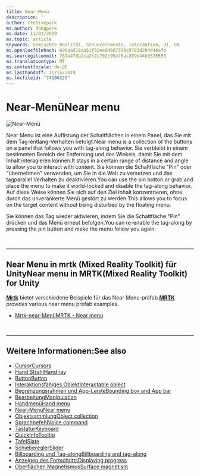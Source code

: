 ```yaml
---
title: Near-Menü
description: ''
author: cre8ivepark
ms.author: dongpark
ms.date: 11/01/2019
ms.topic: article
keywords: Gemischte Realität, Steuerelemente, Interaktion, UI, UX
ms.openlocfilehash: 696aa516aa51f32ee0d687338c9783d2b4d46afb
ms.sourcegitcommit: 781e47db2ca2f2c792c95e76ac309b44b3535555
ms.translationtype: MT
ms.contentlocale: de-DE
ms.lasthandoff: 11/15/2019
ms.locfileid: "74106229"
---
```

# <a name="near-menu"></a><span data-ttu-id="bc75c-103">Near-Menü</span><span class="sxs-lookup"><span data-stu-id="bc75c-103">Near menu</span></span>

![Near-Menü](images/UX/UX_Hero_NearMenu.jpg)

<span data-ttu-id="bc75c-105">Near Menu ist eine Auflistung der Schaltflächen in einem Panel, das Sie mit dem Tag-entlang-Verhalten befolgt.</span><span class="sxs-lookup"><span data-stu-id="bc75c-105">Near menu is a collection of the buttons on a panel that follows you with tag-along behavior.</span></span> <span data-ttu-id="bc75c-106">Sie verbleibt in einem bestimmten Bereich der Entfernung und des Winkels, damit Sie mit dem Inhalt interagieren können.</span><span class="sxs-lookup"><span data-stu-id="bc75c-106">It stays in a certain range of distance and angle to allow you to interact with content.</span></span> <span data-ttu-id="bc75c-107">Sie können die Schaltfläche "Pin" oder "übernehmen" verwenden, um Sie in die Welt zu versetzen und das tagparallel Verhalten zu deaktivieren.</span><span class="sxs-lookup"><span data-stu-id="bc75c-107">You can use the pin button or grab and place the menu to make it world-locked and disable the tag-along behavior.</span></span> <span data-ttu-id="bc75c-108">Auf diese Weise können Sie sich auf den Ziel Inhalt konzentrieren, ohne durch das unverankerte Menü gestört zu werden.</span><span class="sxs-lookup"><span data-stu-id="bc75c-108">This allows you to focus on the target content without being disturbed by the floating menu.</span></span>

<span data-ttu-id="bc75c-109">Sie können das Tag wieder aktivieren, indem Sie die Schaltfläche "Pin" drücken und das Menü erneut befolgen.</span><span class="sxs-lookup"><span data-stu-id="bc75c-109">You can re-enable the tag-along by pressing the pin button and make the menu follow you again.</span></span>

<br>

---

## <a name="near-menu-in-mrtkmixed-reality-toolkit-for-unity"></a><span data-ttu-id="bc75c-110">Near Menu in mrtk (Mixed Reality Toolkit) für Unity</span><span class="sxs-lookup"><span data-stu-id="bc75c-110">Near menu in MRTK(Mixed Reality Toolkit) for Unity</span></span>
<span data-ttu-id="bc75c-111">**[Mrtk](https://github.com/Microsoft/MixedRealityToolkit-Unity)** bietet verschiedene Beispiele für das Near Menu-präfab.</span><span class="sxs-lookup"><span data-stu-id="bc75c-111">**[MRTK](https://github.com/Microsoft/MixedRealityToolkit-Unity)** provides various near menu prefab examples.</span></span>

* [<span data-ttu-id="bc75c-112">Mrtk-near-Menü</span><span class="sxs-lookup"><span data-stu-id="bc75c-112">MRTK - Near menu</span></span>](https://microsoft.github.io/MixedRealityToolkit-Unity/Documentation/README_NearMenu.html)


<br>

---


## <a name="see-also"></a><span data-ttu-id="bc75c-113">Weitere Informationen:</span><span class="sxs-lookup"><span data-stu-id="bc75c-113">See also</span></span>

* [<span data-ttu-id="bc75c-114">Cursor</span><span class="sxs-lookup"><span data-stu-id="bc75c-114">Cursors</span></span>](cursors.md)
* [<span data-ttu-id="bc75c-115">Hand Strahl</span><span class="sxs-lookup"><span data-stu-id="bc75c-115">Hand ray</span></span>](point-and-commit.md)
* [<span data-ttu-id="bc75c-116">Button</span><span class="sxs-lookup"><span data-stu-id="bc75c-116">Button</span></span>](button.md)
* [<span data-ttu-id="bc75c-117">Interaktionsfähiges Objekt</span><span class="sxs-lookup"><span data-stu-id="bc75c-117">Interactable object</span></span>](interactable-object.md)
* [<span data-ttu-id="bc75c-118">Begrenzungsrahmen und App-Leiste</span><span class="sxs-lookup"><span data-stu-id="bc75c-118">Bounding box and App bar</span></span>](app-bar-and-bounding-box.md)
* [<span data-ttu-id="bc75c-119">Bearbeitung</span><span class="sxs-lookup"><span data-stu-id="bc75c-119">Manipulation</span></span>](direct-manipulation.md)
* [<span data-ttu-id="bc75c-120">Handmenü</span><span class="sxs-lookup"><span data-stu-id="bc75c-120">Hand menu</span></span>](hand-menu.md)
* [<span data-ttu-id="bc75c-121">Near-Menü</span><span class="sxs-lookup"><span data-stu-id="bc75c-121">Near menu</span></span>](near-menu.md)
* [<span data-ttu-id="bc75c-122">Objektsammlung</span><span class="sxs-lookup"><span data-stu-id="bc75c-122">Object collection</span></span>](object-collection.md)
* [<span data-ttu-id="bc75c-123">Sprachbefehl</span><span class="sxs-lookup"><span data-stu-id="bc75c-123">Voice command</span></span>](voice-input.md)
* [<span data-ttu-id="bc75c-124">Tastatur</span><span class="sxs-lookup"><span data-stu-id="bc75c-124">Keyboard</span></span>](keyboard.md)
* [<span data-ttu-id="bc75c-125">QuickInfo</span><span class="sxs-lookup"><span data-stu-id="bc75c-125">Tooltip</span></span>](tooltip.md)
* [<span data-ttu-id="bc75c-126">Tafel</span><span class="sxs-lookup"><span data-stu-id="bc75c-126">Slate</span></span>](slate.md)
* [<span data-ttu-id="bc75c-127">Schieberegler</span><span class="sxs-lookup"><span data-stu-id="bc75c-127">Slider</span></span>](slider.md)
* [<span data-ttu-id="bc75c-128">Billboarding und Tag-along</span><span class="sxs-lookup"><span data-stu-id="bc75c-128">Billboarding and tag-along</span></span>](billboarding-and-tag-along.md)
* [<span data-ttu-id="bc75c-129">Anzeigen des Fortschritts</span><span class="sxs-lookup"><span data-stu-id="bc75c-129">Displaying progress</span></span>](progress.md)
* [<span data-ttu-id="bc75c-130">Oberflächen Magnetismus</span><span class="sxs-lookup"><span data-stu-id="bc75c-130">Surface magnetism</span></span>](surface-magnetism.md)
